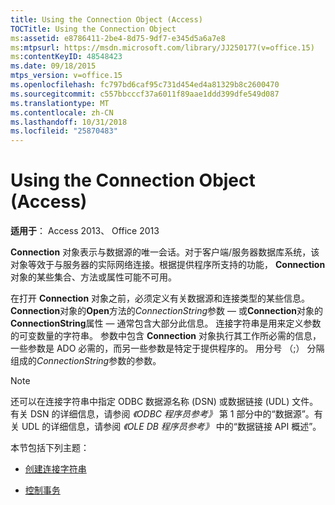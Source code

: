 ```yaml
---
title: Using the Connection Object (Access)
TOCTitle: Using the Connection Object
ms:assetid: e8786411-2be4-8d75-9df7-e345d5a6a7e8
ms:mtpsurl: https://msdn.microsoft.com/library/JJ250177(v=office.15)
ms:contentKeyID: 48548423
ms.date: 09/18/2015
mtps_version: v=office.15
ms.openlocfilehash: fc797bd6caf95c731d454ed4a81329b8c2600470
ms.sourcegitcommit: c557bbcccf37a6011f89aae1ddd399dfe549d087
ms.translationtype: MT
ms.contentlocale: zh-CN
ms.lasthandoff: 10/31/2018
ms.locfileid: "25870483"
---
```

# <a name="using-the-connection-object-access"></a>Using the Connection Object (Access)


**适用于**： Access 2013、 Office 2013

**Connection** 对象表示与数据源的唯一会话。对于客户端/服务器数据库系统，该对象等效于与服务器的实际网络连接。根据提供程序所支持的功能， **Connection** 对象的某些集合、方法或属性可能不可用。

在打开 **Connection** 对象之前，必须定义有关数据源和连接类型的某些信息。 **Connection**对象的**Open**方法的*ConnectionString*参数 — 或**Connection**对象的**ConnectionString**属性 — 通常包含大部分此信息。 连接字符串是用来定义参数的可变数量的字符串。 参数中包含 **Connection** 对象执行其工作所必需的信息，一些参数是 ADO 必需的，而另一些参数是特定于提供程序的。 用分号 （;） 分隔组成的*ConnectionString*参数的参数。

> [!NOTE]
> 还可以在连接字符串中指定 ODBC 数据源名称 (DSN) 或数据链接 (UDL) 文件。有关 DSN 的详细信息，请参阅 *《ODBC 程序员参考》* 第 1 部分中的“数据源”。有关 UDL 的详细信息，请参阅 *《OLE DB 程序员参考》* 中的“数据链接 API 概述”。

本节包括下列主题：

- [创建连接字符串](creating-the-connection-string.md)

- [控制事务](controlling-transactions.md)
